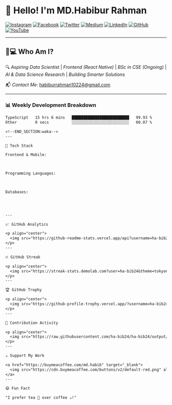 <!-- Header Section -->

# 👋 Hello! I'm MD.Habibur Rahman

[![Instagram](https://img.shields.io/badge/Instagram-E4405F?style=for-the-badge&logo=instagram&logoColor=white)](https://www.instagram.com/ha_bib_/)
[![Facebook](https://img.shields.io/badge/Facebook-1877F2?style=for-the-badge&logo=facebook&logoColor=white)](https://www.facebook.com/224HaBiB/)
[![Twitter](https://img.shields.io/badge/Twitter-1DA1F2?style=for-the-badge&logo=x&logoColor=white)](https://x.com/Habib1191210)
[![Medium](https://img.shields.io/badge/Medium_Blog-000000?style=for-the-badge&logo=medium&logoColor=white)](https://medium.com/@habiburrahman10224)
[![LinkedIn](https://img.shields.io/badge/LinkedIn-0A66C2?style=for-the-badge&logo=linkedin&logoColor=white)](https://linkedin.com/in/ha-bib--24y)
[![GitHub](https://img.shields.io/badge/GitHub-181717?style=for-the-badge&logo=github&logoColor=white)](https://github.com/ha-bib24)
[![YouTube](https://img.shields.io/badge/YouTube-FF0000?style=for-the-badge&logo=youtube&logoColor=white)](https://www.youtube.com/@Habib-i9n8u)

---

## 🧑💻 Who Am I?
🔍 *Aspiring Data Scientist* | *Frontend (React Native)* | *BSc in CSE (Ongoing)* | *AI & Data Science Research* | *Building Smarter Solutions*

📬 *Contact Me:* [habiburrahman10224@gmail.com](mailto:habiburrahman10224@gmail.com)

---

### 📊 Weekly Development Breakdown
<!--START_SECTION:waka-->
```txt
TypeScript   15 hrs 6 mins   █████████████████████████   99.93 %
Other        0 secs          ░░░░░░░░░░░░░░░░░░░░░░░░░   00.07 %

<!--END_SECTION:waka-->
---

🚀 Tech Stack

Frontend & Mobile:

   

Programming Languages:

   

Databases:

 


---

📈 GitHub Analytics

<p align="center">
  <img src="https://github-readme-stats.vercel.app/api?username=ha-bib24&show_icons=true&theme=tokyonight&bg_color=000000&text_color=ffffff&hide_border=true" alt="GitHub Stats">
</p>
---

🔥 GitHub Streak

<p align="center">
  <img src="https://streak-stats.demolab.com?user=ha-bib24&theme=tokyonight&background=000000&border=ffffff&ring=ff7f50&fire=ff7f50&currStreakLabel=ff7f50&currStreakNum=ff7f50" alt="GitHub Streak">
</p>
---

🏆 GitHub Trophy

<p align="center">
  <img src="https://github-profile-trophy.vercel.app/?username=ha-bib24&theme=tokyonight&no-frame=true&margin-w=5&margin-h=5" alt="GitHub Trophy">
</p>
---

🐍 Contribution Activity

<p align="center">
  <img src="https://raw.githubusercontent.com/ha-bib24/ha-bib24/output/github-contribution-grid-snake.svg" alt="Contribution Snake">
</p>
---

☕ Support My Work

<a href="https://buymeacoffee.com/md.habib" target="_blank">
  <img src="https://cdn.buymeacoffee.com/buttons/v2/default-red.png" alt="Buy Me A Coffee" width="150">
</a>
---

😄 Fun Fact

"I prefer tea 🍵 over coffee ☕!"
